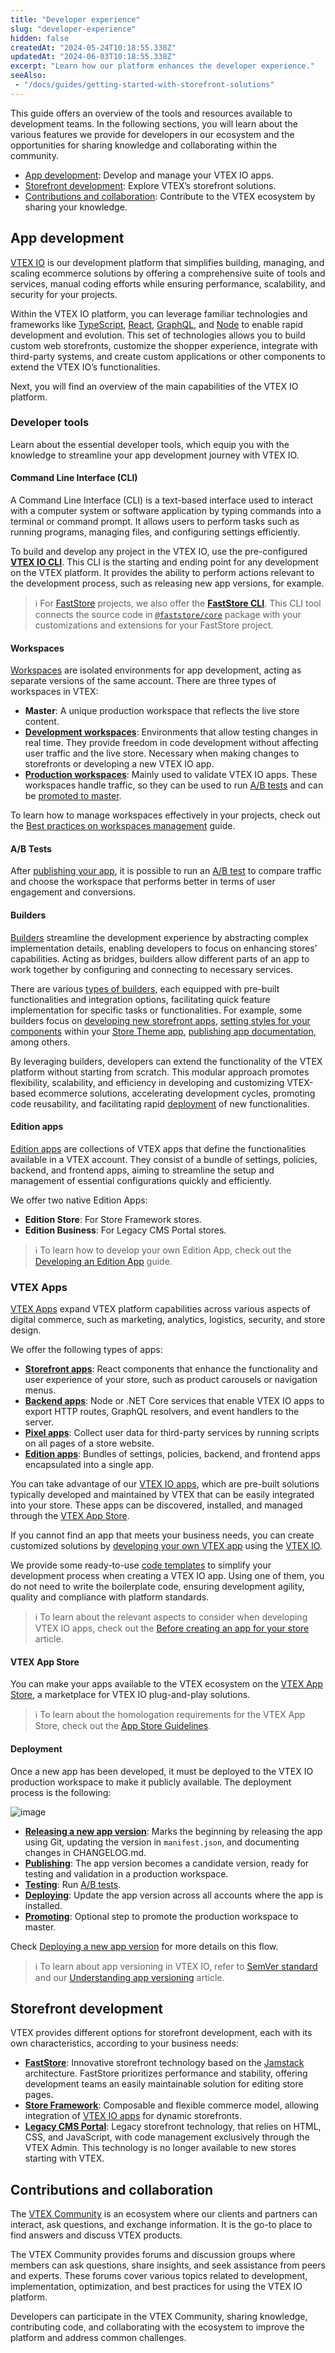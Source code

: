```yaml
---
title: "Developer experience"
slug: "developer-experience"
hidden: false
createdAt: "2024-05-24T10:18:55.338Z"
updatedAt: "2024-06-03T10:18:55.338Z"
excerpt: "Learn how our platform enhances the developer experience."
seeAlso:
 - "/docs/guides/getting-started-with-storefront-solutions"
---
```


This guide offers an overview of the tools and resources available to development teams. In the following sections, you will learn about the various features we provide for developers in our ecosystem and the opportunities for sharing knowledge and collaborating within the community.

- [App development](#app-development): Develop and manage your VTEX IO apps.
- [Storefront development](#storefront-development): Explore VTEX’s storefront solutions.
- [Contributions and collaboration](#contributions-and-collaboration): Contribute to the VTEX ecosystem by sharing your knowledge.

## App development

[VTEX IO](https://developers.vtex.com/docs/guides/vtex-io-documentation-what-is-vtex-io) is our development platform that simplifies building, managing, and scaling ecommerce solutions by offering a comprehensive suite of tools and services,  manual coding efforts while ensuring performance, scalability, and security for your projects.

Within the VTEX IO platform, you can leverage familiar technologies and frameworks like [TypeScript](https://www.typescriptlang.org/), [React](https://react.dev/), [GraphQL](https://graphql.org/), and [Node](https://nodejs.org/en) to enable rapid development and evolution. This set of technologies allows you to build custom web storefronts, customize the shopper experience, integrate with third-party systems, and create custom applications or other components to extend the VTEX IO’s functionalities.

Next, you will find an overview of the main capabilities of the VTEX IO platform.

### Developer tools

Learn about the essential developer tools, which equip you with the knowledge to streamline your app development journey with VTEX IO.

#### Command Line Interface (CLI)

A Command Line Interface (CLI) is a text-based interface used to interact with a computer system or software application by typing commands into a terminal or command prompt. It allows users to perform tasks such as running programs, managing files, and configuring settings efficiently.

To build and develop any project in the VTEX IO, use the pre-configured [**VTEX IO CLI**](https://developers.vtex.com/docs/guides/vtex-io-documentation-vtex-io-cli-installation-and-command-reference). This CLI is the starting and ending point for any development on the VTEX platform. It provides the ability to perform actions relevant to the development process, such as releasing new app versions, for example.

>ℹ️ For [FastStore](https://developers.vtex.com/docs/guides/faststore/docs-what-is-faststore) projects, we also offer the [**FastStore CLI**](https://developers.vtex.com/docs/guides/faststore/getting-started-3-faststore-cli). This CLI tool connects the source code in [`@faststore/core`](https://developers.vtex.com/docs/guides/faststore/project-structure-overview#packagejson) package with your customizations and extensions for your FastStore project.

#### Workspaces

[Workspaces](https://developers.vtex.com/docs/guides/vtex-io-documentation-workspace) are isolated environments for app development, acting as separate versions of the same account. There are three types of workspaces in VTEX:

- **Master**: A unique production workspace that reflects the live store content.
- [**Development workspaces**](https://developers.vtex.com/docs/guides/vtex-io-documentation-creating-a-development-workspace): Environments that allow testing changes in real time. They provide freedom in code development without affecting user traffic and the live store. Necessary when making changes to storefronts or developing a new VTEX IO app.
- [**Production workspaces**](https://developers.vtex.com/docs/guides/vtex-io-documentation-creating-a-production-workspace): Mainly used to validate VTEX IO apps. These workspaces handle traffic, so they can be used to run [A/B tests](#ab-tests) and can be [promoted to master](https://developers.vtex.com/docs/guides/vtex-io-documentation-promoting-a-workspace-to-master).

To learn how to manage workspaces effectively in your projects, check out the [Best practices on workspaces management](https://developers.vtex.com/docs/guides/vtex-io-documentation-workspaces-best-practices) guide.

#### A/B Tests

After [publishing your app](https://developers.vtex.com/docs/guides/vtex-io-documentation-publishing-an-app), it is possible to run an [A/B test](https://developers.vtex.com/docs/guides/vtex-io-documentation-running-native-ab-testing) to compare traffic and choose the workspace that performs better in terms of user engagement and conversions.

#### Builders

[Builders](https://developers.vtex.com/docs/guides/vtex-io-documentation-builders) streamline the development experience by abstracting complex implementation details, enabling developers to focus on enhancing stores’ capabilities. Acting as bridges, builders allow different parts of an app to work together by configuring and connecting to necessary services.

There are various [types of builders](https://developers.vtex.com/docs/guides/vtex-io-documentation-builders#list-of-builders), each equipped with pre-built functionalities and integration options, facilitating quick feature implementation for specific tasks or functionalities. For example, some builders focus on [developing new storefront apps](https://developers.vtex.com/docs/guides/vtex-io-documentation-react-builder), [setting styles for your components](https://developers.vtex.com/docs/guides/vtex-io-documentation-styles-builder) within your [Store Theme app](https://developers.vtex.com/docs/guides/vtex-io-documentation-3-settingyourstoretheme), [publishing app documentation](https://developers.vtex.com/docs/guides/vtex-io-documentation-docs-builder), among others.

By leveraging builders, developers can extend the functionality of the VTEX platform without starting from scratch. This modular approach promotes flexibility, scalability, and efficiency in developing and customizing VTEX-based ecommerce solutions, accelerating development cycles, promoting code reusability, and facilitating rapid [deployment](#deployment) of new functionalities.

#### Edition apps

[Edition apps](https://developers.vtex.com/docs/guides/vtex-io-documentation-edition-app) are collections of VTEX apps that define the functionalities available in a VTEX account. They consist of a bundle of settings, policies, backend, and frontend apps, aiming to streamline the setup and management of essential configurations quickly and efficiently.

We offer two native Edition Apps:

- **Edition Store**: For Store Framework stores.
- **Edition Business**: For Legacy CMS Portal stores.

>ℹ️ To learn how to develop your own Edition App, check out the [Developing an Edition App](https://developers.vtex.com/docs/guides/vtex-io-documentation-configuring-an-edition-app) guide.

### VTEX Apps

[VTEX Apps](https://developers.vtex.com/docs/guides/vtex-io-documentation-what-is-a-vtex-app) expand VTEX platform capabilities across various aspects of digital commerce, such as marketing, analytics, logistics, security, and store design.

We offer the following types of apps:

- [**Storefront apps**](https://developers.vtex.com/docs/guides/vtex-io-documentation-1-developing-storefront-apps-using-react-and-vtex-io): React components that enhance the functionality and user experience of your store, such as product carousels or navigation menus.
- [**Backend apps**](https://developers.vtex.com/docs/guides/vtex-io-documentation-service): Node or .NET Core services that enable VTEX IO apps to export HTTP routes, GraphQL resolvers, and event handlers to the server.
- [**Pixel apps**](https://developers.vtex.com/docs/guides/vtex-io-documentation-1-developnativeintegrationswithpixelapps): Collect user data for third-party services by running scripts on all pages of a store website.
- [**Edition apps**](https://developers.vtex.com/docs/guides/vtex-io-documentation-edition-app): Bundles of settings, policies, backend, and frontend apps encapsulated into a single app.

You can take advantage of our [VTEX IO apps](https://developers.vtex.com/docs/vtex-io-apps), which are pre-built solutions typically developed and maintained by VTEX that can be easily integrated into your store. These apps can be discovered, installed, and managed through the [VTEX App Store](#vtex-app-store).

If you cannot find an app that meets your business needs, you can create customized solutions by [developing your own VTEX app](https://developers.vtex.com/docs/guides/vtex-io-documentation-developing-an-app) using the [VTEX IO](#app-development).

We provide some ready-to-use [code templates](https://developers.vtex.com/docs/guides/code-samples) to simplify your development process when creating a VTEX IO app. Using one of them, you do not need to write the boilerplate code, ensuring development agility, quality and compliance with platform standards.

>ℹ️ To learn about the relevant aspects to consider when developing VTEX IO apps, check out the [Before creating an app for your store](https://help.vtex.com/tracks/vtex-store-overview--eSDNk26pdvemF3XKM0nK9/7euXDZR5CCnVFSrXyczIhu#before-creating-an-app-for-your-store) article.

#### VTEX App Store

You can make your apps available to the VTEX ecosystem on the [VTEX App Store](https://developers.vtex.com/docs/guides/vtex-app-store), a marketplace for VTEX IO plug-and-play solutions.

>ℹ️ To learn about the homologation requirements for the VTEX App Store, check out the [App Store Guidelines](https://developers.vtex.com/docs/guides/vtex-io-documentation-homologation-requirements-for-vtex-app-store).

#### Deployment

Once a new app has been developed, it must be deployed to the VTEX IO production workspace to make it publicly available. The deployment process is the following:

![image](https://cdn.jsdelivr.net/gh/vtexdocs/dev-portal-content@main/docs/guides/VTEX-Platform-Overview/making-an-app-publicly-available.png)

- [**Releasing a new app version**](https://developers.vtex.com/docs/guides/vtex-io-documentation-releasing-a-new-app-version): Marks the beginning by releasing the app using Git, updating the version in `manifest.json`, and documenting changes in CHANGELOG.md.
- [**Publishing**](https://developers.vtex.com/docs/guides/vtex-io-documentation-publishing-an-app): The app version becomes a candidate version, ready for testing and validation in a production workspace.
- [**Testing**](https://developers.vtex.com/docs/guides/ab-tests): Run [A/B tests](#ab-tests).
- [**Deploying**](https://developers.vtex.com/docs/guides/vtex-io-documentation-deploying-the-app-stable-version): Update the app version across all accounts where the app is installed.
- [**Promoting**](https://developers.vtex.com/docs/guides/vtex-io-documentation-promoting-a-workspace-to-master): Optional step to promote the production workspace to master.

Check [Deploying a new app version](https://developers.vtex.com/docs/guides/vtex-io-documentation-making-your-new-app-version-publicly-available) for more details on this flow.

>ℹ️ To learn about app versioning in VTEX IO, refer to [SemVer standard](https://semver.org/) and our [Understanding app versioning](https://developers.vtex.com/docs/guides/vtex-io-documentation-releasing-a-new-app-version) article.

## Storefront development

VTEX provides different options for storefront development, each with its own characteristics, according to your business needs:

- [**FastStore**](https://developers.vtex.com/docs/guides/faststore/docs-what-is-faststore): Innovative storefront technology based on the [Jamstack](https://jamstack.org/) architecture. FastStore prioritizes performance and stability, offering development teams an easily maintainable solution for editing store pages.
- [**Store Framework**](https://developers.vtex.com/docs/guides/store-framework): Composable and flexible commerce model, allowing integration of [VTEX IO apps](https://developers.vtex.com/docs/vtex-io-apps) for dynamic storefronts.
- [**Legacy CMS Portal**](https://developers.vtex.com/docs/guides/vtex-io-documentation-migrating-storefront-from-legacy-to-io): Legacy storefront technology, that relies on HTML, CSS, and JavaScript, with code management exclusively through the VTEX Admin. This technology is no longer available to new stores starting with VTEX.

## Contributions and collaboration

The [VTEX Community](https://community.vtex.com/) is an ecosystem where our clients and partners can interact, ask questions, and exchange information. It is the go-to place to find answers and discuss VTEX products.

The VTEX Community provides forums and discussion groups where members can ask questions, share insights, and seek assistance from peers and experts. These forums cover various topics related to development, implementation, optimization, and best practices for using the VTEX IO platform.

Developers can participate in the VTEX Community, sharing knowledge, contributing code, and collaborating with the ecosystem to improve the platform and address common challenges.
